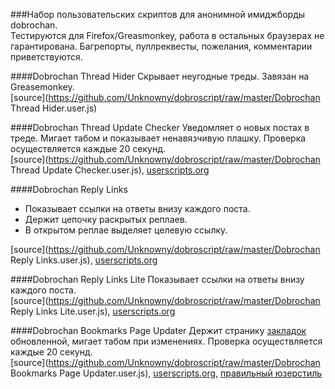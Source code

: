 ###Набор пользовательских скриптов для анонимной имиджборды dobrochan.  
Тестируются для Firefox/Greasmonkey, работа в остальных браузерах не гарантирована. Багрепорты, пуллреквесты, пожелания, комментарии приветствуются.

####Dobrochan Thread Hider
Скрывает неугодные треды. Завязан на Greasemonkey.  
[source](https://github.com/Unknowny/dobroscript/raw/master/Dobrochan Thread Hider.user.js)

####Dobrochan Thread Update Checker
Уведомляет о новых постах в треде. Мигает табом и показывает ненавязчивую плашку. Проверка осуществляется каждые 20 секунд.  
[source](https://github.com/Unknowny/dobroscript/raw/master/Dobrochan Thread Update Checker.user.js), [userscripts.org](http://userscripts.org/scripts/show/185060)

####Dobrochan Reply Links
- Показывает ссылки на ответы внизу каждого поста.
- Держит цепочку раскрытых реплаев.
- В открытом реплае выделяет целевую ссылку.

[source](https://github.com/Unknowny/dobroscript/raw/master/Dobrochan Reply Links.user.js), [userscripts.org](http://userscripts.org/scripts/show/185047)

####Dobrochan Reply Links Lite
Показывает ссылки на ответы внизу каждого поста.  
[source](https://github.com/Unknowny/dobroscript/raw/master/Dobrochan Reply Links Lite.user.js), [userscripts.org](http://userscripts.org/scripts/show/183642)

####Dobrochan Bookmarks Page Updater
Держит странику [закладок](http://dobrochan.com/bookmarks) обновленной, мигает табом при изменениях. Проверка осуществляется каждые 20 секунд.  
[source](https://github.com/Unknowny/dobroscript/raw/master/Dobrochan Bookmarks Page Updater.user.js), [userscripts.org](http://userscripts.org/scripts/show/185169), [правильный юзерстиль](http://userstyles.org/styles/95577/dobrochan-bookmarks-page-minimize)
